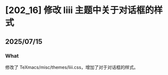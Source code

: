 # [202_16] 修改 liii 主题中关于对话框的样式

## 2025/07/15

### What

修改了 TeXmacs/misc/themes/liii.css，增加了对于对话框的样式。
